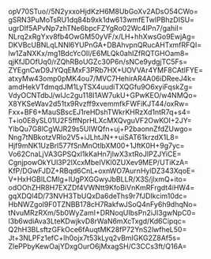 opV70STuo//5N2yxxoHjdKzH6M8UbGoXv2ADsO54CWo=
gSRN3PuMoTsRU1dq84b9xk1dw613wmfETwlPBhzDISU=
ugrDlf5APvNp7zhTNe6bpcFZYgRo02Wc4IPn7/gahiI=
NLrq2xRgYxv8fb4OwGM50yVF/x/LH+hhXwsGo9EwjAg=
DKVBcUBNLqLNNl6YUPnGA+DBAhvpnQRucAHTxmfRFQI=
lw1ZaNXKx/mg1BdcYcOIl/E6MLQk0ahIZfRQTGHOam8=
qjKfJDOfUq0/rZQhRBoUGZc30P6n/sNCe9ydgjTC5Fs=
ZYEgnCwD9JYQqEMxF3PRb7HX+UOVVAr4YMF8CAtlFYE=
atxyMw43omp0pMK4ou7/MVC7HehirAR4A06iDReeJ4k=
amdHekVTdmqdJM1LyTSX4uudiTXQGfu9O6xyiFqskZg=
VdyOCNTdbJ/wlJc2gu118I1AW7ukU+GPwKEO/w4NMQo=
X8YKSeWav2d51tx9Rvzff9xvemmfkFWFiKJT44/oxRw=
Fxx+BF6+MauSBscEJ1reHDshTWkrKHRzXd1ntR7q+s4=
T+io0E8ySL01U2F5ffNprHLXcMXQvguVF2OwKOI+2JY=
YlbQu7G8lCgWJR29s5UIWQfn+uj+P2baonnZfdZUwgo=
Nng7tNBkotzVRlo2V5+iJLhtJN++uiSAT61krzdX1L8=
Hjf9mNK1UzBrI577fSnMnOtlbXM00+1JftK0H+9g7yc=
Vo62CnaLjVA3GPSQxl1kKaHn7jlwX3xtRoJIPZJYiCE=
CgnjpowOkYUl3P2lXcxMbeIVKl0ZUXev9MEP/UTiKzA=
KfP/DGwFJDZ+RBqd6CnL+oxnWO7AurnHylDZ343XqoE=
V+HxHGBlLCMIg+IUgPXGGwyJbBLLR/X3S/jlxmQ+ito=
odOOhZHR8H7EXZDf4VWNtt9KfoBiVnKmRFrgdt4iHW4=
gqXDQl4D/73NVH3TbUQxDa6deThs9r7fJDIkcim10dc=
HbNWZgol9F0TZNBB178cH7RakfwJSoQ4nFy6h9dhqNo=
tNvuMRzRXm/5b0WyZamI+DRNoqUIbsPn2iJI3gwNpC0=
l3b6wdiAva3LteKDwjkvD8rWaN6mXcTxgd/Kd6Cipqc=
Q2hH3BLsftzGFkOce6fAuqtMK28fP72YnS2lwfheL50=
Jt+3NLPFz1efC+lh0ojx7t53kLyq2vBmIGKG2Z8Af5s=
ZlePPbyKewOajYDxgOurO6jMxagSH/C3CCs3ft/Q16A=

